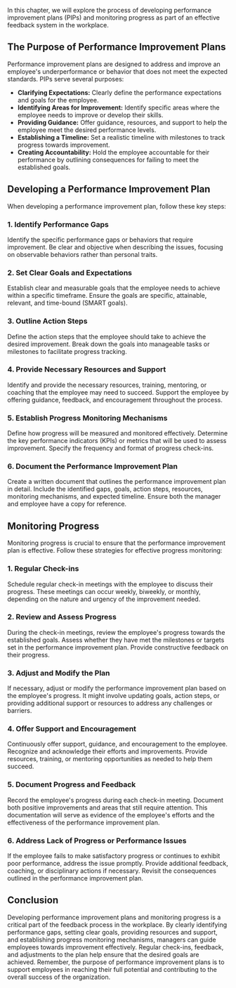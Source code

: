 
In this chapter, we will explore the process of developing performance improvement plans (PIPs) and monitoring progress as part of an effective feedback system in the workplace.

The Purpose of Performance Improvement Plans
--------------------------------------------

Performance improvement plans are designed to address and improve an employee's underperformance or behavior that does not meet the expected standards. PIPs serve several purposes:

* **Clarifying Expectations:** Clearly define the performance expectations and goals for the employee.
* **Identifying Areas for Improvement:** Identify specific areas where the employee needs to improve or develop their skills.
* **Providing Guidance:** Offer guidance, resources, and support to help the employee meet the desired performance levels.
* **Establishing a Timeline:** Set a realistic timeline with milestones to track progress towards improvement.
* **Creating Accountability:** Hold the employee accountable for their performance by outlining consequences for failing to meet the established goals.

Developing a Performance Improvement Plan
-----------------------------------------

When developing a performance improvement plan, follow these key steps:

### 1. **Identify Performance Gaps**

Identify the specific performance gaps or behaviors that require improvement. Be clear and objective when describing the issues, focusing on observable behaviors rather than personal traits.

### 2. **Set Clear Goals and Expectations**

Establish clear and measurable goals that the employee needs to achieve within a specific timeframe. Ensure the goals are specific, attainable, relevant, and time-bound (SMART goals).

### 3. **Outline Action Steps**

Define the action steps that the employee should take to achieve the desired improvement. Break down the goals into manageable tasks or milestones to facilitate progress tracking.

### 4. **Provide Necessary Resources and Support**

Identify and provide the necessary resources, training, mentoring, or coaching that the employee may need to succeed. Support the employee by offering guidance, feedback, and encouragement throughout the process.

### 5. **Establish Progress Monitoring Mechanisms**

Define how progress will be measured and monitored effectively. Determine the key performance indicators (KPIs) or metrics that will be used to assess improvement. Specify the frequency and format of progress check-ins.

### 6. **Document the Performance Improvement Plan**

Create a written document that outlines the performance improvement plan in detail. Include the identified gaps, goals, action steps, resources, monitoring mechanisms, and expected timeline. Ensure both the manager and employee have a copy for reference.

Monitoring Progress
-------------------

Monitoring progress is crucial to ensure that the performance improvement plan is effective. Follow these strategies for effective progress monitoring:

### 1. **Regular Check-ins**

Schedule regular check-in meetings with the employee to discuss their progress. These meetings can occur weekly, biweekly, or monthly, depending on the nature and urgency of the improvement needed.

### 2. **Review and Assess Progress**

During the check-in meetings, review the employee's progress towards the established goals. Assess whether they have met the milestones or targets set in the performance improvement plan. Provide constructive feedback on their progress.

### 3. **Adjust and Modify the Plan**

If necessary, adjust or modify the performance improvement plan based on the employee's progress. It might involve updating goals, action steps, or providing additional support or resources to address any challenges or barriers.

### 4. **Offer Support and Encouragement**

Continuously offer support, guidance, and encouragement to the employee. Recognize and acknowledge their efforts and improvements. Provide resources, training, or mentoring opportunities as needed to help them succeed.

### 5. **Document Progress and Feedback**

Record the employee's progress during each check-in meeting. Document both positive improvements and areas that still require attention. This documentation will serve as evidence of the employee's efforts and the effectiveness of the performance improvement plan.

### 6. **Address Lack of Progress or Performance Issues**

If the employee fails to make satisfactory progress or continues to exhibit poor performance, address the issue promptly. Provide additional feedback, coaching, or disciplinary actions if necessary. Revisit the consequences outlined in the performance improvement plan.

Conclusion
----------

Developing performance improvement plans and monitoring progress is a critical part of the feedback process in the workplace. By clearly identifying performance gaps, setting clear goals, providing resources and support, and establishing progress monitoring mechanisms, managers can guide employees towards improvement effectively. Regular check-ins, feedback, and adjustments to the plan help ensure that the desired goals are achieved. Remember, the purpose of performance improvement plans is to support employees in reaching their full potential and contributing to the overall success of the organization.

